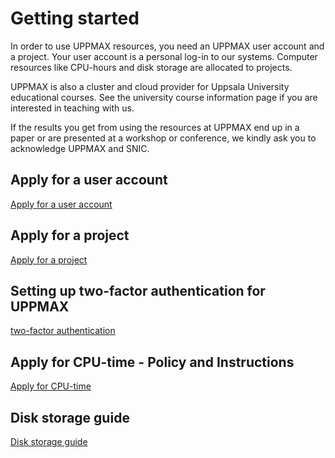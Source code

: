 # Getting started

In order to use UPPMAX resources, you need an UPPMAX user account and a project. Your user account is a personal log-in to our systems. Computer resources like CPU-hours and disk storage are allocated to projects.

UPPMAX is also a cluster and cloud provider for Uppsala University educational courses. See the university course information page if you are interested in teaching with us.

If the results you get from using the resources at UPPMAX end up in a paper or are presented at a workshop or conference, we kindly ask you to acknowledge UPPMAX and SNIC.

## Apply for a user account

[Apply for a user account](https://www.uppmax.uu.se/support/getting-started/applying-for-a-user-account/)

## Apply for a project

[Apply for a project](https://www.uppmax.uu.se/support/getting-started/applying-for-projects/)

## Setting up two-factor authentication for UPPMAX

[two-factor authentication](https://www.uppmax.uu.se/support/user-guides/setting-up-two-factor-authentication/)

## Apply for CPU-time - Policy and Instructions

[Apply for CPU-time](https://www.uppmax.uu.se/support/user-guides/compute-time-policy/)

## Disk storage guide

[Disk storage guide](https://www.uppmax.uu.se/support/user-guides/disk-storage-guide/)


